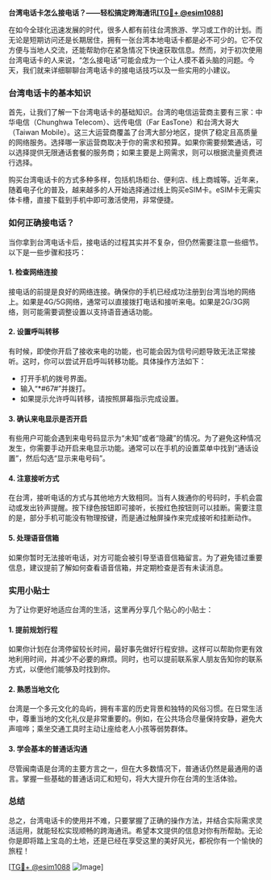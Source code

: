 **台湾电话卡怎么接电话？——轻松搞定跨海通讯[[TG💪+ @esim1088](https://t.me/s/esim1088)]**

在如今全球化迅速发展的时代，很多人都有前往台湾旅游、学习或工作的计划。而无论是短期访问还是长期居住，拥有一张台湾本地电话卡都是必不可少的。它不仅方便与当地人交流，还能帮助你在紧急情况下快速获取信息。然而，对于初次使用台湾电话卡的人来说，“怎么接电话”可能会成为一个让人摸不着头脑的问题。今天，我们就来详细聊聊台湾电话卡的接电话技巧以及一些实用的小建议。

### 台湾电话卡的基本知识

首先，让我们了解一下台湾电话卡的基础知识。台湾的电信运营商主要有三家：中华电信（Chunghwa Telecom）、远传电信（Far EasTone）和台湾大哥大（Taiwan Mobile）。这三大运营商覆盖了台湾大部分地区，提供了稳定且高质量的网络服务。选择哪一家运营商取决于你的需求和预算。如果你需要频繁通话，可以选择提供无限通话套餐的服务商；如果主要是上网需求，则可以根据流量资费进行选择。

购买台湾电话卡的方式多种多样，包括机场柜台、便利店、线上商城等。近年来，随着电子化的普及，越来越多的人开始选择通过线上购买eSIM卡。eSIM卡无需实体卡槽，直接下载到手机中即可激活使用，非常便捷。

### 如何正确接电话？

当你拿到台湾电话卡后，接电话的过程其实并不复杂，但仍然需要注意一些细节。以下是一些步骤和技巧：

#### 1. **检查网络连接**
接电话的前提是良好的网络连接。确保你的手机已经成功注册到台湾当地的网络上。如果是4G/5G网络，通常可以直接拨打电话和接听来电。如果是2G/3G网络，则可能需要调整设置以支持语音通话功能。

#### 2. **设置呼叫转移**
有时候，即使你开启了接收来电的功能，也可能会因为信号问题导致无法正常接听。这时，你可以尝试开启呼叫转移功能。具体操作方法如下：
- 打开手机的拨号界面。
- 输入“*#67#”并拨打。
- 如果提示允许呼叫转移，请按照屏幕指示完成设置。

#### 3. **确认来电显示是否开启**
有些用户可能会遇到来电号码显示为“未知”或者“隐藏”的情况。为了避免这种情况发生，你需要手动开启来电显示功能。通常可以在手机的设置菜单中找到“通话设置”，然后勾选“显示来电号码”。

#### 4. **注意接听方式**
在台湾，接听电话的方式与其他地方大致相同。当有人拨通你的号码时，手机会震动或发出铃声提醒。按下绿色按钮即可接听，长按红色按钮则可以挂断。需要注意的是，部分手机可能没有物理按键，而是通过触屏操作来完成接听和挂断动作。

#### 5. **处理语音信箱**
如果你暂时无法接听电话，对方可能会被引导至语音信箱留言。为了避免错过重要信息，建议提前了解如何查看语音信箱，并定期检查是否有未读消息。

### 实用小贴士

为了让你更好地适应台湾的生活，这里再分享几个贴心的小贴士：

#### 1. **提前规划行程**
如果你计划在台湾停留较长时间，最好事先做好行程安排。这样可以帮助你更有效地利用时间，并减少不必要的麻烦。同时，也可以提前联系家人朋友告知你的联系方式，以便他们能够及时找到你。

#### 2. **熟悉当地文化**
台湾是一个多元文化的岛屿，拥有丰富的历史背景和独特的风俗习惯。在日常生活中，尊重当地的文化礼仪是非常重要的。例如，在公共场合尽量保持安静，避免大声喧哗；乘坐交通工具时主动让座给老人小孩等弱势群体。

#### 3. **学会基本的普通话沟通**
尽管闽南语是台湾的主要方言之一，但在大多数情况下，普通话仍然是最通用的语言。掌握一些基础的普通话词汇和短句，将大大提升你在台湾的生活体验。

### 总结

总之，台湾电话卡的使用并不难，只要掌握了正确的操作方法，并结合实际需求灵活运用，就能轻松实现顺畅的跨海通讯。希望本文提供的信息对你有所帮助。无论你是即将踏上宝岛的土地，还是已经在享受这里的美好风光，都祝你有一个愉快的旅程！

[[TG💪+ @esim1088](https://t.me/s/esim1088) ![Image](https://i.postimg.cc/4NQfJmqS/Snipaste-2025-05-13-00-14-12.png)]
